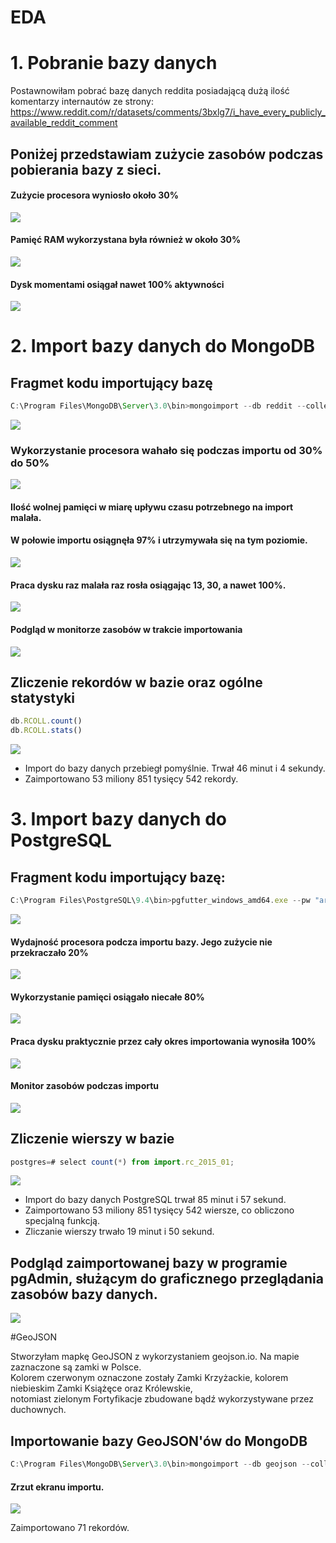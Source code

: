 # EDA
# 1. Pobranie bazy danych
Postawnowiłam pobrać bazę danych reddita posiadającą dużą ilość komentarzy internautów ze strony: https://www.reddit.com/r/datasets/comments/3bxlg7/i_have_every_publicly_available_reddit_comment

## Poniżej przedstawiam zużycie zasobów podczas pobierania bazy z sieci.

#### Zużycie procesora wyniosło około 30%
![](http://i.imgur.com/DQ7bMDI.jpg)

#### Pamięć RAM wykorzystana była również w około 30%
![](http://i.imgur.com/esB0gaa.jpg)

#### Dysk momentami osiągał nawet 100% aktywności
![](http://i.imgur.com/WzChCD5.jpg)

# 2. Import bazy danych do MongoDB

## Fragmet kodu importujący bazę

```javascript
C:\Program Files\MongoDB\Server\3.0\bin>mongoimport --db reddit --collection RCOLL < C:\RC_2015-01\RC_2015-01.json
```

![](http://i.imgur.com/LvwmE7H.jpg)

### Wykorzystanie procesora wahało się podczas importu od 30% do 50%
![](http://i.imgur.com/ecXeJ9E.jpg)

#### Ilość wolnej pamięci w miarę upływu czasu potrzebnego na import malała.<br>
#### W połowie importu osiągnęła 97% i utrzymywała się na tym poziomie.
![](http://i.imgur.com/dX8l3f4.jpg)

#### Praca dysku raz malała raz rosła osiągając 13, 30, a nawet 100%.
![](http://i.imgur.com/qYBWe4v.jpg)

#### Podgląd w monitorze zasobów w trakcie importowania
![](http://i.imgur.com/hO4vXgy.jpg)

## Zliczenie rekordów w bazie oraz ogólne statystyki

```javascript
db.RCOLL.count()
db.RCOLL.stats()
```

![](http://i.imgur.com/pK5X4pk.jpg)

* Import do bazy danych przebiegł pomyślnie. Trwał 46 minut i 4 sekundy.<br> 
* Zaimportowano 53 miliony 851 tysięcy 542 rekordy.

# 3. Import bazy danych do PostgreSQL

## Fragment kodu importujący bazę:

```javascript
C:\Program Files\PostgreSQL\9.4\bin>pgfutter_windows_amd64.exe --pw "arka1845" json "C:\RC_2015-01\RC_2015-01.json"
```

![](http://i.imgur.com/WsawwH8.jpg)

#### Wydajność procesora podcza importu bazy. Jego zużycie nie przekraczało 20%
![](http://i.imgur.com/gT3ZUxD.jpg)

#### Wykorzystanie pamięci osiągało niecałe 80%
![](http://i.imgur.com/07m4xoQ.jpg)

#### Praca dysku praktycznie przez cały okres importowania wynosiła 100%
![](http://i.imgur.com/5fhiYrh.jpg)

#### Monitor zasobów podczas importu
![](http://i.imgur.com/jdBLyFo.jpg)

## Zliczenie wierszy w bazie

```javascript
postgres=# select count(*) from import.rc_2015_01;
```

![](http://i.imgur.com/DNB8t2z.jpg)

* Import do bazy danych PostgreSQL trwał 85 minut i 57 sekund.<br>
* Zaimportowano 53 miliony 851 tysięcy 542 wiersze, co obliczono specjalną funkcją.<br>
* Zliczanie wierszy trwało 19 minut i 50 sekund.

## Podgląd zaimportowanej bazy w programie pgAdmin, służącym do graficznego przeglądania zasobów bazy danych.
![](http://i.imgur.com/d5Ozu61.jpg)

#GeoJSON

Stworzyłam mapkę GeoJSON z wykorzystaniem geojson.io. Na mapie zaznaczone są zamki w Polsce.<br>
Kolorem czerwonym oznaczone zostały Zamki Krzyżackie, kolorem niebieskim Zamki Książęce oraz Królewskie, <br>
notomiast zielonym Fortyfikacje zbudowane bądź wykorzystywane przez duchownych.

## Importowanie bazy GeoJSON'ów do MongoDB

```javascript
C:\Program Files\MongoDB\Server\3.0\bin>mongoimport --db geojson --collection MAPY < C:\mapa.geojson;
```

#### Zrzut ekranu importu.
![](http://i.imgur.com/PswpGMO.jpg)

Zaimportowano 71 rekordów.

